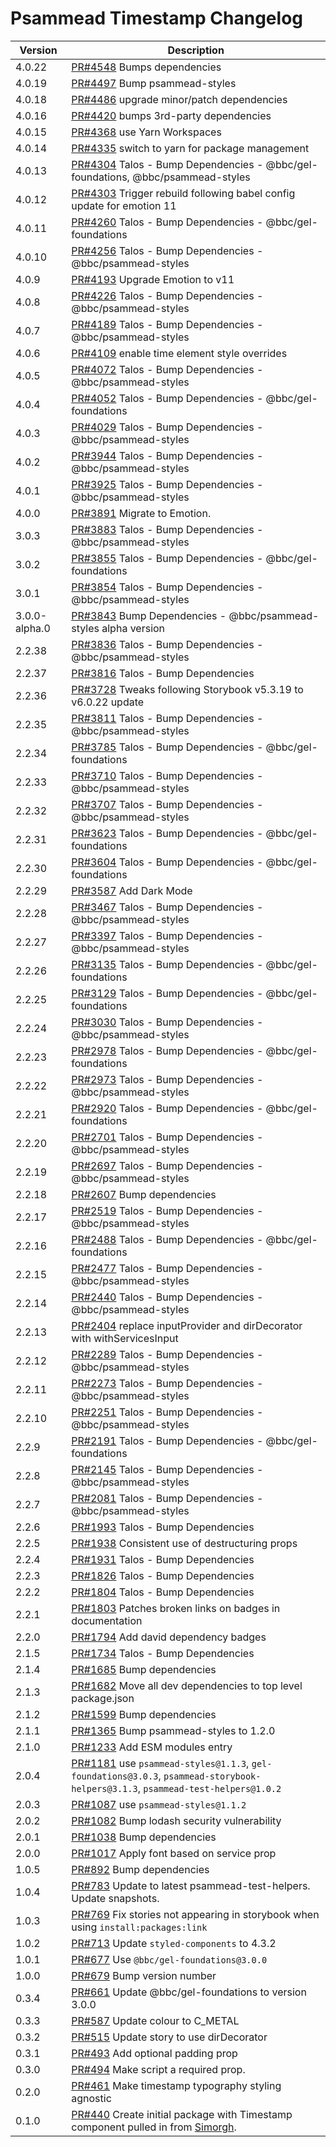 # Psammead Timestamp Changelog

<!-- prettier-ignore -->
| Version | Description |
|---------|-------------|
| 4.0.22 | [PR#4548](https://github.com/bbc/psammead/pull/4548) Bumps dependencies |
| 4.0.19 | [PR#4497](https://github.com/bbc/psammead/pull/4497) Bump psammead-styles |
| 4.0.18 | [PR#4486](https://github.com/bbc/psammead/pull/4486) upgrade minor/patch dependencies |
| 4.0.16 | [PR#4420](https://github.com/bbc/psammead/pull/4420) bumps 3rd-party dependencies |
| 4.0.15 | [PR#4368](https://github.com/bbc/psammead/pull/4368) use Yarn Workspaces |
| 4.0.14 | [PR#4335](https://github.com/bbc/psammead/pull/4335) switch to yarn for package management |
| 4.0.13 | [PR#4304](https://github.com/bbc/psammead/pull/4304) Talos - Bump Dependencies - @bbc/gel-foundations, @bbc/psammead-styles |
| 4.0.12 | [PR#4303](https://github.com/bbc/psammead/pull/4303) Trigger rebuild following babel config update for emotion 11 |
| 4.0.11 | [PR#4260](https://github.com/bbc/psammead/pull/4260) Talos - Bump Dependencies - @bbc/gel-foundations |
| 4.0.10 | [PR#4256](https://github.com/bbc/psammead/pull/4256) Talos - Bump Dependencies - @bbc/psammead-styles |
| 4.0.9 | [PR#4193](https://github.com/bbc/psammead/pull/4193) Upgrade Emotion to v11 |
| 4.0.8 | [PR#4226](https://github.com/bbc/psammead/pull/4226) Talos - Bump Dependencies - @bbc/psammead-styles |
| 4.0.7 | [PR#4189](https://github.com/bbc/psammead/pull/4189) Talos - Bump Dependencies - @bbc/psammead-styles |
| 4.0.6 | [PR#4109](https://github.com/bbc/psammead/pull/4109) enable time element style overrides |
| 4.0.5 | [PR#4072](https://github.com/bbc/psammead/pull/4072) Talos - Bump Dependencies - @bbc/psammead-styles |
| 4.0.4 | [PR#4052](https://github.com/bbc/psammead/pull/4052) Talos - Bump Dependencies - @bbc/gel-foundations |
| 4.0.3 | [PR#4029](https://github.com/bbc/psammead/pull/4029) Talos - Bump Dependencies - @bbc/psammead-styles |
| 4.0.2 | [PR#3944](https://github.com/bbc/psammead/pull/3944) Talos - Bump Dependencies - @bbc/psammead-styles |
| 4.0.1 | [PR#3925](https://github.com/bbc/psammead/pull/3925) Talos - Bump Dependencies - @bbc/psammead-styles |
| 4.0.0 | [PR#3891](https://github.com/bbc/psammead/pull/3891) Migrate to Emotion. |
| 3.0.3 | [PR#3883](https://github.com/bbc/psammead/pull/3883) Talos - Bump Dependencies - @bbc/psammead-styles |
| 3.0.2 | [PR#3855](https://github.com/bbc/psammead/pull/3855) Talos - Bump Dependencies - @bbc/gel-foundations |
| 3.0.1 | [PR#3854](https://github.com/bbc/psammead/pull/3854) Talos - Bump Dependencies - @bbc/psammead-styles |
| 3.0.0-alpha.0 | [PR#3843](https://github.com/bbc/psammead/pull/3843) Bump Dependencies - @bbc/psammead-styles alpha version |
| 2.2.38 | [PR#3836](https://github.com/bbc/psammead/pull/3836) Talos - Bump Dependencies - @bbc/psammead-styles |
| 2.2.37 | [PR#3816](https://github.com/bbc/psammead/pull/3816) Talos - Bump Dependencies |
| 2.2.36 | [PR#3728](https://github.com/bbc/psammead/pull/3728) Tweaks following Storybook v5.3.19 to v6.0.22 update |
| 2.2.35 | [PR#3811](https://github.com/bbc/psammead/pull/3811) Talos - Bump Dependencies - @bbc/psammead-styles |
| 2.2.34 | [PR#3785](https://github.com/bbc/psammead/pull/3785) Talos - Bump Dependencies - @bbc/gel-foundations |
| 2.2.33 | [PR#3710](https://github.com/bbc/psammead/pull/3710) Talos - Bump Dependencies - @bbc/psammead-styles |
| 2.2.32 | [PR#3707](https://github.com/bbc/psammead/pull/3707) Talos - Bump Dependencies - @bbc/psammead-styles |
| 2.2.31 | [PR#3623](https://github.com/bbc/psammead/pull/3623) Talos - Bump Dependencies - @bbc/gel-foundations |
| 2.2.30 | [PR#3604](https://github.com/bbc/psammead/pull/3604) Talos - Bump Dependencies - @bbc/gel-foundations |
| 2.2.29 | [PR#3587](https://github.com/bbc/psammead/pull/3587) Add Dark Mode |
| 2.2.28 | [PR#3467](https://github.com/bbc/psammead/pull/3467) Talos - Bump Dependencies - @bbc/psammead-styles |
| 2.2.27 | [PR#3397](https://github.com/bbc/psammead/pull/3397) Talos - Bump Dependencies - @bbc/psammead-styles |
| 2.2.26 | [PR#3135](https://github.com/bbc/psammead/pull/3135) Talos - Bump Dependencies - @bbc/gel-foundations |
| 2.2.25 | [PR#3129](https://github.com/bbc/psammead/pull/3129) Talos - Bump Dependencies - @bbc/gel-foundations |
| 2.2.24 | [PR#3030](https://github.com/bbc/psammead/pull/3030) Talos - Bump Dependencies - @bbc/psammead-styles |
| 2.2.23 | [PR#2978](https://github.com/bbc/psammead/pull/2978) Talos - Bump Dependencies - @bbc/gel-foundations |
| 2.2.22 | [PR#2973](https://github.com/bbc/psammead/pull/2973) Talos - Bump Dependencies - @bbc/psammead-styles |
| 2.2.21 | [PR#2920](https://github.com/bbc/psammead/pull/2920) Talos - Bump Dependencies - @bbc/gel-foundations |
| 2.2.20 | [PR#2701](https://github.com/bbc/psammead/pull/2701) Talos - Bump Dependencies - @bbc/psammead-styles |
| 2.2.19 | [PR#2697](https://github.com/bbc/psammead/pull/2697) Talos - Bump Dependencies - @bbc/psammead-styles |
| 2.2.18 | [PR#2607](https://github.com/bbc/psammead/pull/2607) Bump dependencies |
| 2.2.17 | [PR#2519](https://github.com/bbc/psammead/pull/2519) Talos - Bump Dependencies - @bbc/psammead-styles |
| 2.2.16 | [PR#2488](https://github.com/bbc/psammead/pull/2488) Talos - Bump Dependencies - @bbc/gel-foundations |
| 2.2.15 | [PR#2477](https://github.com/bbc/psammead/pull/2477) Talos - Bump Dependencies - @bbc/psammead-styles |
| 2.2.14 | [PR#2440](https://github.com/bbc/psammead/pull/2440) Talos - Bump Dependencies - @bbc/psammead-styles |
| 2.2.13 | [PR#2404](https://github.com/bbc/psammead/pull/2404) replace inputProvider and dirDecorator with withServicesInput |
| 2.2.12 | [PR#2289](https://github.com/bbc/psammead/pull/2289) Talos - Bump Dependencies - @bbc/psammead-styles |
| 2.2.11 | [PR#2273](https://github.com/bbc/psammead/pull/2273) Talos - Bump Dependencies - @bbc/psammead-styles |
| 2.2.10 | [PR#2251](https://github.com/bbc/psammead/pull/2251) Talos - Bump Dependencies - @bbc/psammead-styles |
| 2.2.9 | [PR#2191](https://github.com/bbc/psammead/pull/2191) Talos - Bump Dependencies - @bbc/gel-foundations |
| 2.2.8 | [PR#2145](https://github.com/bbc/psammead/pull/2145) Talos - Bump Dependencies - @bbc/psammead-styles |
| 2.2.7 | [PR#2081](https://github.com/bbc/psammead/pull/2081) Talos - Bump Dependencies - @bbc/psammead-styles |
| 2.2.6 | [PR#1993](https://github.com/bbc/psammead/pull/1993) Talos - Bump Dependencies |
| 2.2.5 | [PR#1938](https://github.com/bbc/psammead/pull/1938) Consistent use of destructuring props |
| 2.2.4 | [PR#1931](https://github.com/bbc/psammead/pull/1931) Talos - Bump Dependencies |
| 2.2.3 | [PR#1826](https://github.com/bbc/psammead/pull/1826) Talos - Bump Dependencies |
| 2.2.2 | [PR#1804](https://github.com/bbc/psammead/pull/1804) Talos - Bump Dependencies |
| 2.2.1 | [PR#1803](https://github.com/bbc/psammead/pull/1803/) Patches broken links on badges in documentation |
| 2.2.0 | [PR#1794](https://github.com/bbc/psammead/pull/1794) Add david dependency badges |
| 2.1.5 | [PR#1734](https://github.com/bbc/psammead/pull/1734) Talos - Bump Dependencies |
| 2.1.4 | [PR#1685](https://github.com/bbc/psammead/pull/1685) Bump dependencies |
| 2.1.3 | [PR#1682](https://github.com/bbc/psammead/pull/1682) Move all dev dependencies to top level package.json |
| 2.1.2 | [PR#1599](https://github.com/bbc/psammead/pull/1599) Bump dependencies |
| 2.1.1 | [PR#1365](https://github.com/bbc/psammead/pull/1365) Bump psammead-styles to 1.2.0 |
| 2.1.0 | [PR#1233](https://github.com/bbc/psammead/pull/1233) Add ESM modules entry |
| 2.0.4 | [PR#1181](https://github.com/bbc/psammead/pull/1181) use `psammead-styles@1.1.3`, `gel-foundations@3.0.3`, `psammead-storybook-helpers@3.1.3`, `psammead-test-helpers@1.0.2` |
| 2.0.3 | [PR#1087](https://github.com/bbc/psammead/pull/1087) use `psammead-styles@1.1.2` |
| 2.0.2 | [PR#1082](https://github.com/bbc/psammead/pull/1082) Bump lodash security vulnerability |
| 2.0.1 | [PR#1038](https://github.com/bbc/psammead/pull/1038) Bump dependencies |
| 2.0.0 | [PR#1017](https://github.com/bbc/psammead/pull/1017) Apply font based on service prop |
| 1.0.5 | [PR#892](https://github.com/bbc/psammead/pull/892) Bump dependencies |
| 1.0.4 | [PR#783](https://github.com/bbc/psammead/pull/783) Update to latest psammead-test-helpers. Update snapshots. |
| 1.0.3 | [PR#769](https://github.com/bbc/psammead/pull/769) Fix stories not appearing in storybook when using `install:packages:link` |
| 1.0.2 | [PR#713](https://github.com/bbc/psammead/pull/713) Update `styled-components` to 4.3.2 |
| 1.0.1 | [PR#677](https://github.com/bbc/psammead/pull/677) Use `@bbc/gel-foundations@3.0.0` |
| 1.0.0 | [PR#679](https://github.com/bbc/psammead/pull/679) Bump version number |
| 0.3.4 | [PR#661](https://github.com/bbc/psammead/pull/661) Update @bbc/gel-foundations to version 3.0.0 |
| 0.3.3 | [PR#587](https://github.com/bbc/psammead/pull/587) Update colour to C_METAL |
| 0.3.2 | [PR#515](https://github.com/bbc/psammead/pull/515) Update story to use dirDecorator |
| 0.3.1 | [PR#493](https://github.com/bbc/psammead/pull/493) Add optional padding prop |
| 0.3.0 | [PR#494](https://github.com/bbc/psammead/pull/494) Make script a required prop. |
| 0.2.0 | [PR#461](https://github.com/bbc/psammead/pull/461) Make timestamp typography styling agnostic |
| 0.1.0 | [PR#440](https://github.com/bbc/psammead/pull/440) Create initial package with Timestamp component pulled in from [Simorgh](https://github.com/BBC-News/simorgh). |
